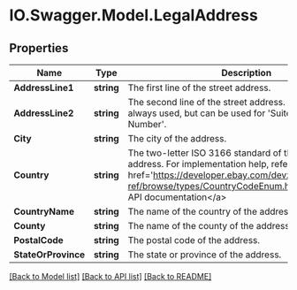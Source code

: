 # IO.Swagger.Model.LegalAddress
## Properties

Name | Type | Description | Notes
------------ | ------------- | ------------- | -------------
**AddressLine1** | **string** | The first line of the street address. | [optional] 
**AddressLine2** | **string** | The second line of the street address. This field is not always used, but can be used for &#39;Suite Number&#39; or &#39;Apt Number&#39;. | [optional] 
**City** | **string** | The city of the address. | [optional] 
**Country** | **string** | The two-letter ISO 3166 standard of the country of the address. For implementation help, refer to &lt;a href&#x3D;&#39;https://developer.ebay.com/devzone/rest/api-ref/browse/types/CountryCodeEnum.html&#39;&gt;eBay API documentation&lt;/a&gt; | [optional] 
**CountryName** | **string** | The name of the country of the address. | [optional] 
**County** | **string** | The name of the county of the address. | [optional] 
**PostalCode** | **string** | The postal code of the address. | [optional] 
**StateOrProvince** | **string** | The state or province of the address. | [optional] 

[[Back to Model list]](../README.md#documentation-for-models) [[Back to API list]](../README.md#documentation-for-api-endpoints) [[Back to README]](../README.md)

